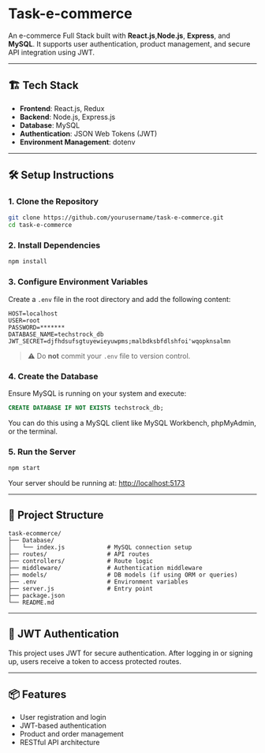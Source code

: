 # Task-e-commerce

An e-commerce Full Stack built with **React.js**,**Node.js**, **Express**, and **MySQL**. It supports user authentication, product management, and secure API integration using JWT.

---

## 🏗️ Tech Stack

- **Frontend**: React.js, Redux
- **Backend**: Node.js, Express.js
- **Database**: MySQL
- **Authentication**: JSON Web Tokens (JWT)
- **Environment Management**: dotenv

---

## 🛠️ Setup Instructions

### 1. Clone the Repository

```bash
git clone https://github.com/yourusername/task-e-commerce.git
cd task-e-commerce
```

### 2. Install Dependencies

```bash
npm install
```

### 3. Configure Environment Variables

Create a `.env` file in the root directory and add the following content:

```env
HOST=localhost
USER=root
PASSWORD=*******
DATABASE_NAME=techstrock_db
JWT_SECRET=djfhdsufsgtuyewieyuwpms;malbdksbfdlshfoi'wqopknsalmn
```

> ⚠️ Do **not** commit your `.env` file to version control.

### 4. Create the Database

Ensure MySQL is running on your system and execute:

```sql
CREATE DATABASE IF NOT EXISTS techstrock_db;
```

You can do this using a MySQL client like MySQL Workbench, phpMyAdmin, or the terminal.

### 5. Run the Server

```bash
npm start
```

Your server should be running at: [http://localhost:5173](http://localhost:5173)

---

## 📁 Project Structure

```
task-ecommerce/
├── Database/
│   └── index.js            # MySQL connection setup
├── routes/                 # API routes
├── controllers/            # Route logic
├── middleware/             # Authentication middleware
├── models/                 # DB models (if using ORM or queries)
├── .env                    # Environment variables
├── server.js               # Entry point
├── package.json
└── README.md
```

---

## 🔐 JWT Authentication

This project uses JWT for secure authentication. After logging in or signing up, users receive a token to access protected routes.

---

## 📦 Features

- User registration and login
- JWT-based authentication
- Product and order management
- RESTful API architecture
